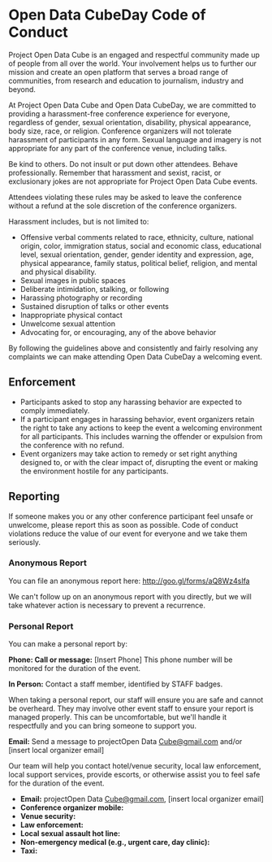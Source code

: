 # Open Data CubeDay Code of ConductProject Open Data Cube is an engaged and respectful community made up of people fromall over the world. Your involvement helps us to further our mission andcreate an open platform that serves a broad range of communities, fromresearch and education to journalism, industry and beyond.At Project Open Data Cube and Open Data CubeDay, we are committed to providing aharassment-free conference experience for everyone, regardless of gender,sexual orientation, disability, physical appearance, body size, race, orreligion. Conference organizers will not tolerate harassment of participantsin any form. Sexual language and imagery is not appropriate for any part ofthe conference venue, including talks.Be kind to others. Do not insult or put down other attendees. Behaveprofessionally. Remember that harassment and sexist, racist, orexclusionary jokes are not appropriate for Project Open Data Cube events.Attendees violating these rules may be asked to leave the conference withouta refund at the sole discretion of the conference organizers.Harassment includes, but is not limited to:* Offensive verbal comments related to race, ethnicity, culture, national  origin, color, immigration status, social and economic class, educational  level, sexual orientation, gender, gender identity and expression, age,  physical appearance, family status, political belief, religion, and mental  and physical disability.* Sexual images in public spaces* Deliberate intimidation, stalking, or following* Harassing photography or recording* Sustained disruption of talks or other events* Inappropriate physical contact* Unwelcome sexual attention* Advocating for, or encouraging, any of the above behaviorBy following the guidelines above and consistently and fairly resolvingany complaints we can make attending Open Data CubeDay a welcoming event.## Enforcement* Participants asked to stop any harassing behavior are expected to comply  immediately.* If a participant engages in harassing behavior, event organizers retain  the right to take any actions to keep the event a welcoming environment  for all participants. This includes warning the offender or expulsion  from the conference with no refund.* Event organizers may take action to remedy or set right anything designed  to, or with the clear impact of, disrupting the event or making the  environment hostile for any participants.## ReportingIf someone makes you or any other conference participant feel unsafe orunwelcome, please report this as soon as possible. Code of conductviolations reduce the value of our event for everyone and we take them seriously.### Anonymous ReportYou can file an anonymous report here: http://goo.gl/forms/aQ8Wz4slfaWe can't follow up on an anonymous report with you directly, but we will takewhatever action is necessary to prevent a recurrence.### Personal ReportYou can make a personal report by:**Phone: Call or message:** [Insert Phone] This phone number will be monitored for the duration of the event.**In Person:** Contact a staff member, identified by STAFF badges.When taking a personal report, our staff will ensure you are safe and cannotbe overheard. They may involve other event staff to ensure your report ismanaged properly. This can be uncomfortable, but we'll handle it respectfullyand you can bring someone to support you.**Email:** Send a message to projectOpen Data Cube@gmail.com and/or [insert local organizer email]Our team will help you contact hotel/venue security, local law enforcement,local support services, provide escorts, or otherwise assist you to feel safefor the duration of the event.- **Email:** projectOpen Data Cube@gmail.com, [insert local organizer email]- **Conference organizer mobile:**- **Venue security:**- **Law enforcement:**- **Local sexual assault hot line:**- **Non-emergency medical (e.g., urgent care, day clinic):**- **Taxi:**
